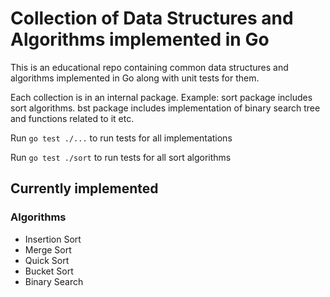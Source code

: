 # Collection of Data Structures and Algorithms implemented in Go

This is an educational repo containing common data structures and algorithms implemented in Go along with unit tests for them.

Each collection is in an internal package. Example: sort package includes sort algorithms. bst package includes implementation of binary search tree and functions related to it etc.

Run `go test ./...` to run tests for all implementations

Run `go test ./sort` to run tests for all sort algorithms

## Currently implemented

### Algorithms
- Insertion Sort
- Merge Sort
- Quick Sort
- Bucket Sort
- Binary Search


